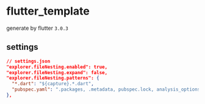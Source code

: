# flutter_template

generate by flutter `3.0.3`

## settings

```json
// settings.json
"explorer.fileNesting.enabled": true,
"explorer.fileNesting.expand": false,
"explorer.fileNesting.patterns": {
  "*.dart": "${capture}.*.dart",
  "pubspec.yaml": ".packages, .metadata, pubspec.lock, analysis_options.yaml"
},
```
